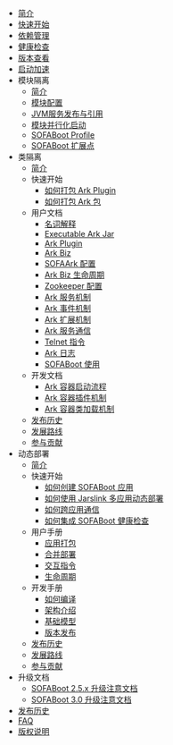 - [简介](./Home)
- [快速开始](./QuickStart)
- [依赖管理](./DependencyManagement)
- [健康检查](./HealthCheck)
- [版本查看](./ViewVersions)
- [启动加速](./SpeedUpStartup)
- 模块隔离
  - [简介](./Modular-Development)
  - [模块配置](./SOFABoot-Module)
  - [JVM服务发布与引用](./Module-Service)
  - [模块并行化启动](./parallel-start)
  - [SOFABoot Profile](./SOFABoot-Profile)  
  - [SOFABoot 扩展点](./extension)
- 类隔离
  - [简介](./sofa-ark/readme)
  - 快速开始
    - [如何打包 Ark Plugin](./sofa-ark/ark-plugin-demo)
    - [如何打包 Ark 包](./sofa-ark/ark-demo)
  - 用户文档
    - [名词解释](./sofa-ark/terminology)
    - [Executable Ark Jar](./sofa-ark/ark-jar)
    - [Ark Plugin](./sofa-ark/ark-plugin)
    - [Ark Biz](sofa-ark/ark-biz)
    - [SOFAArk 配置](./sofa-ark/ark-config)
    - [Ark Biz 生命周期](./sofa-ark/biz-lifecycle)
    - [Zookeeper 配置](./sofa-ark/zk-config)
    - [Ark 服务机制](./sofa-ark/ark-service)
    - [Ark 事件机制](./sofa-ark/ark-event)
    - [Ark 扩展机制](./sofa-ark/ark-extension)
    - [Ark 服务通信](./sofa-ark/ark-jvm)
    - [Telnet 指令](./sofa-ark/ark-telnet)
    - [Ark 日志](./sofa-ark/ark-log)
    - [SOFABoot 使用](./ClassLoader-Isolation)
  - 开发文档
    - [Ark 容器启动流程](./sofa-ark/startup)
    - [Ark 容器插件机制](./sofa-ark/plugin)
    - [Ark 容器类加载机制](./sofa-ark/classloader)
  - [发布历史](./sofa-ark/release)
  - [发展路线](./sofa-ark/roadmap)
  - [参与贡献](./sofa-ark/contribution)
- 动态部署
  - [简介](./sofa-jarslink/jarslink-readme)
  - 快速开始
    - [如何创建 SOFABoot 应用](./sofa-jarslink/jarslink-app-demo)
    - [如何使用 Jarslink 多应用动态部署](./sofa-jarslink/jarslink-deploy-demo)
    - [如何跨应用通信](./sofa-jarslink/jarslink-invocation-demo)
    - [如何集成 SOFABoot 健康检查](./sofa-jarslink/jarslink-health-demo)
  - 用户手册
    - [应用打包](./sofa-jarslink/jarslink-repackage)
    - [合并部署](./sofa-jarslink/jarslink-deploy)
    - [交互指令](./sofa-jarslink/jarslink-instruction)
    - [生命周期](./sofa-jarslink/jarslink-lifecycle)
  - 开发手册
    - [如何编译](./sofa-jarslink/compile)
    - [架构介绍](./sofa-jarslink/structure)
    - [基础模型](./sofa-jarslink/model)
    - [版本发布](./sofa-jarslink/version)
  - [发布历史](./sofa-jarslink/release)
  - [发展路线](./sofa-jarslink/roadmap)
  - [参与贡献](./sofa-jarslink/contribution)
- 升级文档
  - [SOFABoot 2.5.x 升级注意文档](upgrade_2_5_x)
  - [SOFABoot 3.0 升级注意文档](upgrade_3_x)
- [发布历史](https://github.com/alipay/sofa-boot/releases)
- [FAQ](./FAQ)
- [版权说明](./NOTICE)